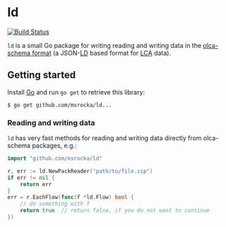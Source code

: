 # ld

[![Build Status](https://travis-ci.org/msrocka/ld.svg?branch=master)](https://travis-ci.org/msrocka/ld)

`ld` is a small Go package for writing reading and writing data in the 
[olca-schema format](https://github.com/GreenDelta/olca-schema) (a JSON-[LD](https://json-ld.org/)
based format for [LCA](https://en.wikipedia.org/wiki/Life-cycle_assessment) data).

## Getting started
Install [Go](https://golang.org/) and run `go get` to retrieve this library:

```
$ go get github.com/msrocka/ld...
```

### Reading and writing data
`ld` has very fast methods for reading and writing data directly from
olca-schema packages, e.g.:

```go
import "github.com/msrocka/ld"

r, err := ld.NewPackReader("path/to/file.zip")
if err != nil {
    return err
}
err = r.EachFlow(func(f *ld.Flow) bool {
    // do something with f
    return true  // return false, if you do not want to continue
})
```